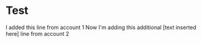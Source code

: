 # Test
I added this line from account 1
Now I'm adding this additional [text inserted here] line from account 2